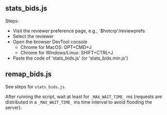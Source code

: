 ## stats_bids.js

Steps:
- Visit the reviewer preference page, e.g., `$hotcrp'/reviewprefs
- Select the reviewer
- Open the browser DevTool console
  - Chrome for MacOS: OPT+CMD+J
  - Chrome for Windows/Linux: SHIFT+CTRL+J
- Paste the code of 'stats_bids.js' (or 'stats_bids.min.js')

## remap_bids.js

See steps for `stats_bids.js`.

After running the script, wait at least for `_MAX_WAIT_TIME_` ms (requests are distributed in a `_MAX_WAIT_TIME_` ms time interval to avoid flooding the server). 
